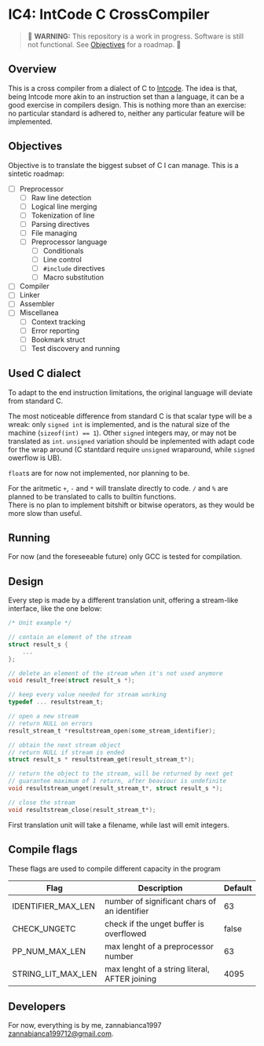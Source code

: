 # IC4: IntCode C CrossCompiler

> :hammer: **WARNING:** This repository is a work in progress. Software is still not functional. See [Objectives](##Objectives) for a roadmap. :wrench:

## Overview

This is a cross compiler from a dialect of C to [Intcode](https://esolangs.org/wiki/Intcode). 
The idea is that, being Intcode more akin to an instruction set than a language, it can be a good exercise in compilers design.
This is nothing more than an exercise: no particular standard is adhered to, neither any particular feature will be implemented.

## Objectives

Objective is to translate the biggest subset of C I can manage.
This is a sintetic roadmap:

- [ ] Preprocessor
    - [ ] Raw line detection
    - [ ] Logical line merging
    - [ ] Tokenization of line
    - [ ] Parsing directives
    - [ ] File managing
    - [ ] Preprocessor language
        - [ ] Conditionals
        - [ ] Line control
        - [ ] `#include` directives
        - [ ] Macro substitution
- [ ] Compiler
- [ ] Linker
- [ ] Assembler
- [ ] Miscellanea
    - [ ] Context tracking
    - [ ] Error reporting
    - [ ] Bookmark struct
    - [ ] Test discovery and running

## Used C dialect

To adapt to the end instruction limitations, the original language will deviate from standard C.

The most noticeable difference from standard C is that scalar type will be a wreak: only `signed int` is implemented, and is the natural size of the machine (`sizeof(int) == 1`). Other `signed` integers may, or may not be translated as `int`. `unsigned` variation should be inplemented with adapt code for the wrap around (C stantdard require `unsigned` wraparound, while `signed` owerflow is UB).

`float`s are for now not implemented, nor planning to be.

For the aritmetic `+`, `-` and `*` will translate directly to code. `/` and `%` are planned to be translated to calls to builtin functions.  
There is no plan to implement bitshift or bitwise operators, as they would be more slow than useful.

## Running

For now (and the foreseeable future) only GCC is tested for compilation.


## Design

Every step is made by a different translation unit, offering a stream-like interface, like the one below:

```C
/* Unit example */

// contain an element of the stream
struct result_s {
    ...
};

// delete an element of the stream when it's not used anymore
void result_free(struct result_s *);

// keep every value needed for stream working
typedef ... resultstream_t;

// open a new stream
// return NULL on errors
result_stream_t *resultstream_open(some_stream_identifier);

// obtain the next stream object
// return NULL if stream is ended
struct result_s * resultstream_get(result_stream_t*);

// return the object to the stream, will be returned by next get
// guarantee maximum of 1 return, after beaviour is undefinite
void resultstream_unget(result_stream_t*, struct result_s *);

// close the stream
void resultstream_close(result_stream_t*);
```

First translation unit will take a filename, while last will emit integers.

## Compile flags

These flags are used to compile different capacity in the program


| Flag               | Description                                   | Default |
|--------------------|-----------------------------------------------|---------|
| IDENTIFIER_MAX_LEN | number of significant chars of an identifier  | 63      |
| CHECK_UNGETC       | check if the unget buffer is overflowed       | false   |
| PP_NUM_MAX_LEN     | max lenght of a preprocessor number           | 63      |
| STRING_LIT_MAX_LEN | max lenght of a string literal, AFTER joining | 4095    |




## Developers

For now, everything is by me, zannabianca1997 <zannabianca199712@gmail.com>.
